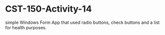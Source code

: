# CST-150-Activity-14
simple Windows Form App that used radio buttons, check buttons and a list for health purposes. 
